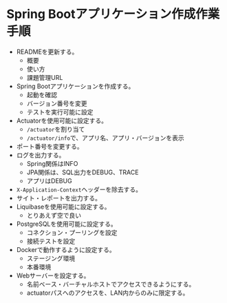 # Spring Bootアプリケーション作成作業手順

* READMEを更新する。
    * 概要
    * 使い方
    * 課題管理URL
* Spring Bootアプリケーションを作成する。
    * 起動を確認
    * バージョン番号を変更
    * テストを実行可能に設定
* Actuatorを使用可能に設定する。
    * `/actuator`を割り当て
    * `/actuator/info`で、アプリ名、アプリ・バージョンを表示
* ポート番号を変更する。
* ログを出力する。
    * Spring関係はINFO
    * JPA関係は、SQL出力をDEBUG、TRACE
    * アプリはDEBUG
* `X-Application-Context`ヘッダーを除去する。
* サイト・レポートを出力する。
* Liquibaseを使用可能に設定する。
    * とりあえず空で良い
* PostgreSQLを使用可能に設定する。
    * コネクション・プーリングを設定
    * 接続テストを設定
* Dockerで動作するように設定する。
    * ステージング環境
    * 本番環境
* Webサーバーを設定する。
    * 名前ベース・バーチャルホストでアクセスできるようにする。
    * actuatorパスへのアクセスを、LAN内からのみに限定する。
